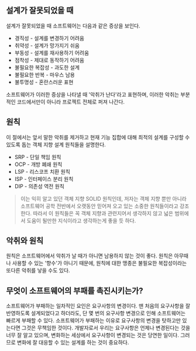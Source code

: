 ## 설계가 잘못되었을 때

설계가 잘못되었을 때 소프트웨어는 다음과 같은 증상을 보인다.

- 경직성 - 설계를 변경하기 어려움
- 취약성 - 설계가 망가지기 쉬움
- 부동성 - 설계를 재사용하기 어려움
- 점착성 - 제대로 동작하기 어려움
- 불필요한 복잡성 - 과도한 설계
- 불필요한 반복 - 마우스 남용
- 불투명성 - 혼란스러운 표현

소프트웨어가 이러한 증상을 나타낼 때 '악취가 난다'라고 표현하며, 이러한 악취는 부분적인 코드에서만이 아니라 프로젝트 전체로 퍼져 나간다.

## 원칙

이 절에서는 앞서 말한 악취를 제거하고 현재 기능 집합에 대해 최적의 설계를 구성할 수 있도록 돕는 객체 지향 설계 원칙들을 설명한다.

- SRP - 단일 책임 원칙
- OCP - 개방 폐쇄 원칙
- LSP - 리스코프 치환 원칙
- ISP - 인터페이스 분리 원칙
- DIP - 의존성 역전 원칙

> 이는 익히 알고 있던 객체 지향 SOLID 원칙인데, 저자는 객체 지향 뿐만 아니라 소프트웨어 공학 전반에서 오랫동안 믿어져 오고 있는 소중한 원칙들이라고 강조한다. 따라서 이 원칙들은 꼭 객체 지향과 관련지어서 생각하지 않고 넓은 범위에서 도움이 될만한 지식이라고 생각하는게 좋을 듯 하다.


## 악취와 원칙

원칙은 소프트웨어에서 악취가 날 때가 아니면 남용하지 않는 것이 좋다. 원칙은 아무때나 사용할 수 있는 '향수'가 아니기 때문에, 원칙에 대한 맹종은 불필요한 복잡성이라는 또다른 악취를 낳을 수도 있다.

## 무엇이 소프트웨어의 부패를 촉진시키는가?

소프트웨어가 부패하는 일차적인 요인은 요구사항의 변경이다. 맨 처음의 요구사항을 잘 반영하도록 설계되었다고 하더라도, 단 몇 번의 요구사항 변경으로 인해 소프트웨어는 빠르게 부패할 수 있다. 소프트웨어가 부패하는 이유로 요구사항의 변경을 탓하고만 있는다면 그것은 무책임한 것이다. 개발자로서 우리는 요구사항은 언제나 변경된다는 것을 너무 잘 알고 있으며, 변화하는 세상에서 요구사항이 변경되는 것은 당연한 일이다. 그러므로 변화에 잘 대응할 수 있는 설계를 하는 것이 중요하다.